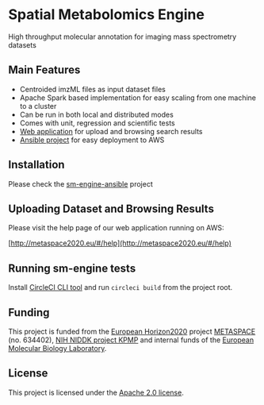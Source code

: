 # Spatial Metabolomics Engine
High throughput molecular annotation for imaging mass spectrometry datasets

## Main Features
- Centroided imzML files as input dataset files
- Apache Spark based implementation for easy scaling from one machine to a cluster
- Can be run in both local and distributed modes
- Comes with unit, regression and scientific tests
- [Web application](../webapp) for upload and browsing search results
- [Ansible project](../../ansible) for easy deployment to AWS

## Installation
Please check the [sm-engine-ansible](https://github.com/metaspace2020/sm-engine-ansible) project

## Uploading Dataset and Browsing Results
Please visit the help page of our web application running on AWS:

[http://metaspace2020.eu/#/help](http://metaspace2020.eu/#/help)

## Running sm-engine tests

Install [CircleCI CLI tool](https://circleci.com/docs/2.0/local-jobs/) and run `circleci build` from the project root.

## Funding

This project is funded from the [European Horizon2020](https://ec.europa.eu/programmes/horizon2020/)
project [METASPACE](http://project.metaspace2020.eu/) (no. 634402),
[NIH NIDDK project KPMP](http://kpmp.org/)
and internal funds of the [European Molecular Biology Laboratory](https://www.embl.org/).

## License

This project is licensed under the [Apache 2.0 license](LICENSE).
